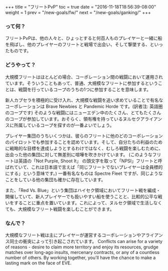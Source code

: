 +++ title = "フリートPvP" toc = true date = "2016-11-18T18:56:39-08:00" weight = 1 prev = "/new-goals/fw/" next = "/new-goals/ganking/" +++

### って何？

フリートPvPは、他の人々と、ひょっとすると何百人ものプレイヤーと一緒に船を飛ばし、他のプレイヤーのフリートと戦場で出会い、そして撃墜する、といったものです。

### どうやって？

大規模フリートはほとんどの場合、コーポレーション間の戦闘において運用されています。そういうこともあって、普通、大規模なフリートに参加するということは、戦闘を行っているコープのうちの1つに参加することを意味します。

新人カプセラを積極的に受け入れ、大規模な戦闘を追い求めていることで有名なコーポレーションは Brave Newbies と Pandemic Horde です。(訳者注: 英語圏のコープです) そのような戦闘にはニューエデン中のたくさん、とてもたくさんのコープが参加しています。おそらく、領有権を持っているヌルセクアライアンスに所属しているコープを探すのが一番よいでしょう。

プレイヤー集団のうちいくつかは、彼らのフリートに他のどのコーポレーションのパイロットでも参加することを認めています。そして、自分たちの利益のために戦略的な目標を達成しようとするわけではなく、むしろ戦闘を楽しむために、出会った他の集団に対して無差別に喧嘩を吹きかけています。 (このようなフリートは英語の「Not Purple, Shoot It」 の頭文字を取って「NPSI」フリートと呼ばれていて、これは日本語で言えば「同じフリートでないプレイヤーは全員標的にする」という意味です。) 一番有名なものは Spectre Fleet ですが、同じようなことをしている他の集団も確かに存在しています。

また、「Red Vs. Blue」という集団はハイセク領域においてフリート戦を編成・開催していて、新人プレイヤーでも扱いやすい船を使うことと、比較的公平な戦いをすることに重点を置いています。これによって、ヌルセク領域で生活しなくても、大規模なフリート戦闘を楽しむことができます。

### なんで？

大規模なフリート戦は主にプレイヤーが運営するコーポレーションやアライアンス同士の衝突によって引き起こされています。 Conflicts can arise for a variety of reasons - desire to claim more territory and enjoy its resources, grudge matches over long-ago insults, mercenary contracts, or any of a countless number of others. By working together, you'll have the chance to make a lasting mark on the face of EVE.